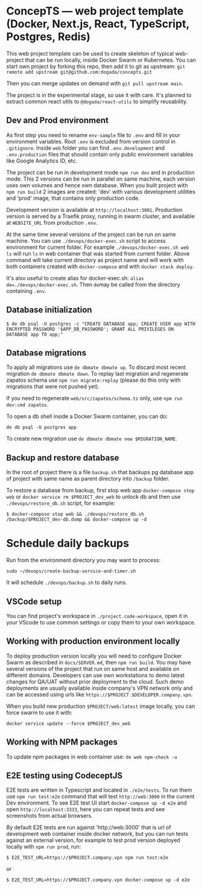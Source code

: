 # ConcepTS — web project template (Docker, Next.js, React, TypeScript, Postgres, Redis)

This web project template can be used to create skeleton of typical web-project that can
be run locally, inside Docker Swarm or Kubernetes. You can start own project by forking
this repo, then add it to git as upstream:
`git remote add upstream git@github.com:dogada/concepts.git`

Then you can merge updates on demand with `git pull upstream main`.

The project is in the experimental stage, so use it with care. It's planned to extract
common react utils to `@dogada/react-utils` to simplify reusability.

## Dev and Prod environment

As first step you need to rename `env-sample` file to `.env` and fill in your environment
variables. Root `.env` is excluded from version control in `.gitignore`. Inside `web`
folder you can find `.env.development` and `.env.production` files that should contain
only public environment variables like Google Analytics ID, etc.

The project can be run in development mode `npm run dev` and in production mode. This 2 versions can be run in parallel on same machine, each version uses own
volumes and hence own database. When you built project with `npm run build` 2 images are
created: 'dev' with various development utilities and 'prod' image, that contains only
production code.

Development version is available at `http://localhost:3001`. Production version is served
by a Traefik proxy, running in swarm cluster, and available at `WEBSITE_URL` from production `.env`.

At the same time several versions of the project can be run on same machine. You can use
`./devops/docker-exec.sh` script to access environment for current folder. For example
`./devops/docker-exec.sh web ls` will run `ls` in web container that was started from
current folder. Above command will take current directory as project name and will work with both
containers created with `docker-compose` and with `docker stack deploy`.

It's also useful to create alias for docker-exec.sh: `alias de=./devops/docker-exec.sh`.
Then `de`may be called from the directory containing `.env`.

## Database initialization

```
$ de db psql -U postgres -c "CREATE DATABASE app; CREATE USER app WITH ENCRYPTED PASSWORD '$APP_DB_PASSWORD'; GRANT ALL PRIVILEGES ON DATABASE app TO app;"
```

## Database migrations

To apply all migrations use `de dbmate dbmate up`.
To discard most recent migration `de dbmate dbmate down`.
To replay last migration and regenerate zapatos schema use `npm run migrate:replay` (please do this only with migrations that were not pushed yet).

If you need to regenerate `web/src/zapatos/schema.ts` only, use `npm run dev:cmd zapatos`.

To open a db shell inside a Docker Swarm container, you can do:

```
de db psql -U postgres app
```

To create new migration use `de dbmate dbmate new $MIGRATION_NAME`.

## Backup and restore database

In the root of project there is a file `backup.sh` that backups pg database app of project
with same name as parent directory into `/backup` folder.

To restore a database from backup, first stop web app `docker-compose stop web` or `docker service rm $PROJECT_dev_web` to unlock db and then use `./devops/restore_db.sh` script, for example:

```
$ docker-compose stop web && ./devops/restore_db.sh /backup/$PROJECT_dev-db.dump && docker-compose up -d
```

# Schedule daily backups

Run from the environment directory you may want to process:

```
sudo ~/devops/create-backup-service-and-timer.sh
```

It will schedule `./devops/backup.sh` to daily runs.

## VSCode setup

You can find project's workspace in `./project.code-workspace`, open it in your VScode to use common settings or copy them to your own workspace.

## Working with production environment locally

To deploy production version locally you will need to configure Docker Swarm as described
in `docs/SERVER.md`, then `npm run build`. You may have several versions of the project
that run on same host and available on different domains. Developers can use own
workstations to demo latest changes for QA/UAT without prior deployment to the cloud. Such
demo deployments are usually available inside company's VPN network only and can be
accessed using urls like `https://$PROJECT.$DEVELOPER.company.vpn`.

When you build new production `$PROJECT/web:latest` image locally, you can force swarm to use it with:

```
docker service update --force $PROJECT_dev_web
```

## Working with NPM packages

To update npm packages in web container use: `de web npm-check -u`

## E2E testing using CodeceptJS

E2E tests are written in Typescript and located in `./e2e/tests`. To run them use `npm run test:e2e` command that will test `http://web:3000` in the current Dev environment. To see
E2E test UI start `docker-compose up -d e2e` and open `http://localhost:3333`, here you
can repeat tests and see screenshots from actual browsers.

By default E2E tests are run against 'http://web:3000' that is url of development
web container inside docker network, but you can run tests against an external version,
for example to test prod version deployed locally with `npm run prod`, run:

```
$ E2E_TEST_URL=https://$PROJECT.company.vpn npm run test:e2e
```

or

```
$ E2E_TEST_URL=https://$PROJECT.company.vpn docker-compose up -d e2e
```
